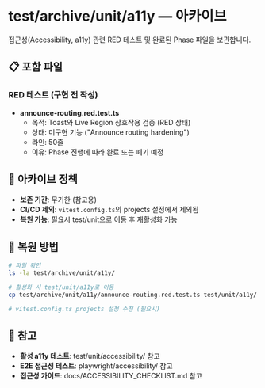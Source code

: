 # test/archive/unit/a11y — 아카이브

접근성(Accessibility, a11y) 관련 RED 테스트 및 완료된 Phase 파일을 보관합니다.

## 📋 포함 파일

### RED 테스트 (구현 전 작성)

- **announce-routing.red.test.ts**
  - 목적: Toast와 Live Region 상호작용 검증 (RED 상태)
  - 상태: 미구현 기능 ("Announce routing hardening")
  - 라인: 50줄
  - 이유: Phase 진행에 따라 완료 또는 폐기 예정

## 📅 아카이브 정책

- **보존 기간**: 무기한 (참고용)
- **CI/CD 제외**: `vitest.config.ts`의 projects 설정에서 제외됨
- **복원 가능**: 필요시 test/unit으로 이동 후 재활성화 가능

## 🔄 복원 방법

```bash
# 파일 확인
ls -la test/archive/unit/a11y/

# 활성화 시 test/unit/a11y로 이동
cp test/archive/unit/a11y/announce-routing.red.test.ts test/unit/a11y/

# vitest.config.ts projects 설정 수정 (필요시)
```

## 📖 참고

- **활성 a11y 테스트**: test/unit/accessibility/ 참고
- **E2E 접근성 테스트**: playwright/accessibility/ 참고
- **접근성 가이드**: docs/ACCESSIBILITY_CHECKLIST.md 참고
